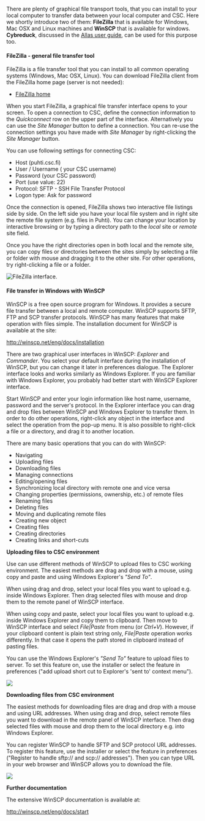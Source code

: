 There are plenty of graphical file transport tools, that you can install to your local computer to transfer data between your local computer and CSC. Here we shortly introduce two of them: **FileZilla** that is available for Windows, Mac OSX and Linux machines and **WinSCP** that is available for windows. **Cybreduck**, discussed in the [Allas user guide](../Allas/accessing_allas.md), can be used for this purpose too.

####  FileZilla - general file transfer tool

FileZilla is a file transfer tool that you can install to all common operating systems (Windows, Mac OSX, Linux). You can download FileZilla client from the FileZilla home page (server is not needed):

- [FileZilla home](https://filezilla-project.org/)

When you start FileZilla, a graphical file transfer interface opens to your screen. To open a connection to CSC, define the connection information to the _Quickconnect_ row on the upper part of the interface. Alternatively you can use the _Site Manager_ button to define a connection. You can re-use the connection settings you have made with _Site Manager_ by right-clicking the _Site Manager_ button. 

You can use following settings for connecting CSC:

  -  Host (puhti.csc.fi)
  -  User / Username ( your CSC username)
  -  Password (your CSC password)
  -  Port (use value: 22)
  -  Protocol: SFTP - SSH File Transfer Protocol
  -  Logon type: Ask for password

Once the connection is opened, FileZilla shows two interactive file listings side by side. On the left side you have your local file system and in right site the remote file system (e.g. files in Puhti). You can change your location by interactive browsing or by typing a directory path to the _local_ site or _remote_ site field.

Once you have the right directories open in both local and the remote site, you can copy files or directories between the sites simply by selecting a file or folder with mouse and dragging it to the other site. For other operations, try right-clicking a file or a folder.

 ![FileZilla interface.](/img/filezilla.jpg)

#### File transfer in Windows with WinSCP

WinSCP is a free open source program for Windows. It provides a secure file transfer between a local and remote computer. WinSCP supports SFTP, FTP and SCP transfer protocols. WinSCP has many features that make operation with files simple. The installation document for WinSCP is available at the site:

<http://winscp.net/eng/docs/installation>

There are two graphical user interfaces in WinSCP: _Explorer_ and _Commander_. You select your default interface during the installation of WinSCP, but you can change it later in preferences dialogue. The Explorer interface looks and works similarly as Windows Explorer. If you are familiar with Windows Explorer, you probably had better start with WinSCP Explorer interface.

Start WinSCP and enter your login information like host name, username, password and the server's protocol. In the Explorer interface you can drag and drop files between WinSCP and Windows Explorer to transfer them. In order to do other operations, right-click any object in the interface and select the operation from the pop-up menu. It is also possible to right-click a file or a directory, and drag it to another location.

There are many basic operations that you can do with WinSCP:

  -  Navigating
  -  Uploading files
  -  Downloading files
  -  Managing connections
  -  Editing/opening files
  -  Synchronizing local directory with remote one and vice versa
  -  Changing properties (permissions, ownership, etc.) of remote files
  -  Renaming files
  -  Deleting files
  -  Moving and duplicating remote files
  -  Creating new object
  -  Creating files
  -  Creating directories
  -  Creating links and short-cuts

**Uploading files to CSC environment**

Use can use different methods of WinSCP to upload files to CSC working environment. The easiest methods are drag and drop with a mouse, using copy and paste and using Windows Explorer's _"Send To"_.

When using drag and drop, select your local files you want to upload e.g. inside Windows Explorer. Then drag selected files with mouse and drop them to the remote panel of WinSCP interface.

When using copy and paste, select your local files you want to upload e.g. inside Windows Explorer and copy them to clipboard. Then move to WinSCP interface and select _File|Paste_ from menu (or _Ctrl+V_). However, if your clipboard content is plain text string only, _File|Paste_ operation works differently. In that case it opens the path stored in clipboard instead of pasting files.

You can use the Windows Explorer's _"Send To"_ feature to upload files to server. To set this feature on, use the installer or select the feature in preferences ("add upload short cut to Explorer's 'sent to' context menu").

![](/img/Winscp1.jpg)

**Downloading files from CSC environment**

The easiest methods for downloading files are drag and drop with a mouse and using URL addresses. When using drag and drop, select remote files you want to download in the remote panel of WinSCP interface. Then drag selected files with mouse and drop them to the local directory e.g. into Windows Explorer.
 

You can register WinSCP to handle SFTP and SCP protocol URL addresses. To register this feature, use the installer or select the feature in preferences ("Register to handle sftp:// and scp:// addresses"). Then you can type URL in your web browser and WinSCP allows you to download the file.

![](/img/Winscp2.jpg)

**Further documentation**

The extensive WinSCP documentation is available at:

<http://winscp.net/eng/docs/start>

